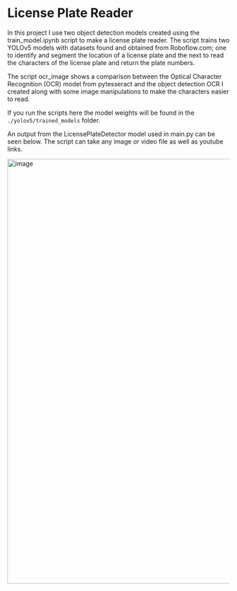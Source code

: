 # License Plate Reader

In this project I use two object detection models created using the train_model.ipynb script to make a license plate reader. The script trains two YOLOv5 models with datasets found and obtained from Roboflow.com; one to identify and segment the location of a license plate and the next to read the characters of the license plate and return the plate numbers.

The script ocr_image shows a comparison between the Optical Character Recognition (OCR) model from pytesseract and the object detection OCR I created along with some image manipulations to make the characters easier to read.

If you run the scripts here the model weights will be found in the ```./yolov5/trained_models``` folder.

An output from the LicensePlateDetector model used in main.py can be seen below. The script can take any image or video file as well as youtube links.

<img width="960" alt="image" src="https://user-images.githubusercontent.com/43864012/233797006-47e56f91-d34d-44de-86d2-fed0c082fc7f.png">
